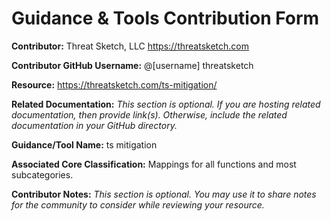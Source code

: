 # Guidance & Tools Contribution Form

**Contributor:** Threat Sketch, LLC https://threatsketch.com

**Contributor GitHub Username:** @[username] threatsketch

**Resource:** https://threatsketch.com/ts-mitigation/

**Related Documentation:** *This section is optional. If you are hosting related documentation, then provide link(s). Otherwise, include the related documentation in your GitHub directory.*

**Guidance/Tool Name:** ts mitigation

**Associated Core Classification:** Mappings for all functions and most subcategories.

**Contributor Notes:** *This section is optional. You may use it to share notes for the community to consider while reviewing your resource.*

